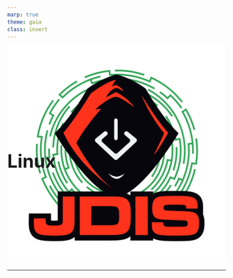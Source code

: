 ```yaml
---
marp: true
theme: gaia
class: invert
---
```


# Linux
![bg right:25% contain](../Images/logo_jdis.png)
<style scoped>h1 {font-size: 300%;position:absolute; margin:25% 0;}</style>
---
<!-- paginate: true -->